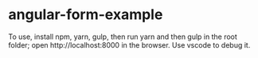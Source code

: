 # angular-form-example

To use, install npm, yarn, gulp, then run yarn and then gulp in the root folder; open http://localhost:8000 in the browser.
Use vscode to debug it.
